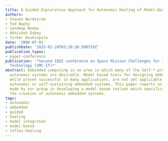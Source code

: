 ```yaml
---
title: A Guided Explorative Approach for Autonomic Healing of Model-Based Systems
authors:
- Steven Nordstrom
- Ted Bapty
- Sandeep Neema
- Abhishek Dubey
- Turker Keskinpala
date: '2006-07-01'
publishDate: '2025-02-20T03:16:30.590729Z'
publication_types:
- paper-conference
publication: '*Second IEEE conference on Space Mission Challenges for Information
  Technology (SMC-IT)*'
abstract: Embedded computing is an area in which many of the Self-* properties of
  autonomic systems are desirable. Model based tools for designing embedded systems,
  while proven successful in many applications, are not yet applicable toward building
  autonomic or self-sustaining embedded systems. This paper reports on the progress
  made by our group in developing a model based toolset which specifically targets
  the creation of autonomic embedded systems.
tags:
- autonomic
- embedded
- guided
- healing
- model integrated
- model-based
- reflex-healing
---
```

